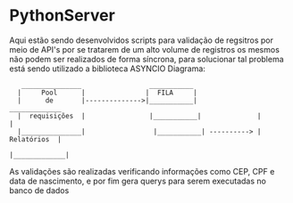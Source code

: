 # PythonServer
Aqui estão sendo desenvolvidos scripts para validação de regsitros por meio de API's
por se tratarem de um alto volume de registros os mesmos não podem ser realizados de
forma síncrona, para solucionar tal problema está sendo utilizado a biblioteca ASYNCIO
	Diagrama:

	   _______________                 ___________  
      |     Pool      |               |  FILA     |  
      |      de       |-------------->|___________|                _____________  
      |  requisições  |                |___________|              |             |
      |_______________|                 |___________| ----------> | Relatórios  |
                                                                  |_____________|
As validações são realizadas verificando informações como CEP, CPF e data de nascimento,
e por fim gera querys para serem executadas no banco de dados





